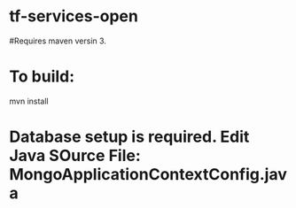 # tf-services-open

#Requires maven versin 3.

# To build:
mvn install

# Database setup is required. Edit Java SOurce File: MongoApplicationContextConfig.java


